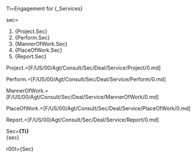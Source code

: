 Ti=Engagement for {_Services}

sec=<ol><li>{Project.Sec}</li><li>{Perform.Sec}</li><li>{MannerOfWork.Sec}</li><li>{PlaceOfWork.Sec}</li><li>{Report.Sec}</li></ol>

Project.=[F/US/00/Agt/Consult/Sec/Deal/Service/Project/0.md]

Perform.=[F/US/00/Agt/Consult/Sec/Deal/Service/Perform/0.md]

MannerOfWork.=[F/US/00/Agt/Consult/Sec/Deal/Service/MannerOfWork/0.md]

PlaceOfWork.=[F/US/00/Agt/Consult/Sec/Deal/Service/PlaceOfWork/0.md]

Report.=[F/US/00/Agt/Consult/Sec/Deal/Service/Report/0.md]

Sec=<b>{Ti}</b><br>{sec}

r00t={Sec}